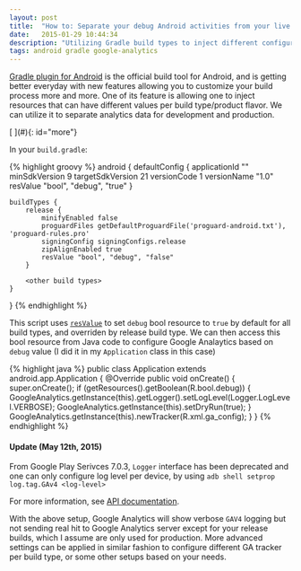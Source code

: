 ```yaml
---
layout: post
title:  "How to: Separate your debug Android activities from your live Analytics with Gradle"
date:   2015-01-29 10:44:34
description: "Utilizing Gradle build types to inject different configurations for separating analytics tracking for different build types"
tags: android gradle google-analytics
---
```


<div class="cap"></div>

[Gradle plugin for Android](http://tools.android.com/tech-docs/new-build-system) is the official build tool for Android, and is getting better everyday with new features allowing you to customize your build process more and more. One of its feature is allowing one to inject resources that can have different values per build type/product flavor. We can utilize it to separate analytics data for development and production.

<!--more-->[ ](#){: id="more"}

In your `build.gradle`:

{% highlight groovy %}
android {
    defaultConfig {
        applicationId "<appId>"
        minSdkVersion 9
        targetSdkVersion 21
        versionCode 1
        versionName "1.0"
        resValue "bool", "debug", "true"
    }

    buildTypes {
        release {
            minifyEnabled false
            proguardFiles getDefaultProguardFile('proguard-android.txt'), 'proguard-rules.pro'
            signingConfig signingConfigs.release
            zipAlignEnabled true
            resValue "bool", "debug", "false"
        }

        <other build types>
    }
}
{% endhighlight %}

This script uses [`resValue`](https://plus.google.com/+XavierDucrohet/posts/UVKA58MZV3J) to set `debug` bool resource to `true` by default for all build types, and overriden by release build type. We can then access this bool resource from Java code to configure Google Analaytics based on `debug` value (I did it in my `Application` class in this case)

{% highlight java %}
public class Application extends android.app.Application {
    @Override
    public void onCreate() {
        super.onCreate();
        if (getResources().getBoolean(R.bool.debug)) {
            GoogleAnalytics.getInstance(this).getLogger().setLogLevel(Logger.LogLevel.VERBOSE);
            GoogleAnalytics.getInstance(this).setDryRun(true);
        }
        GoogleAnalytics.getInstance(this).newTracker(R.xml.ga_config);
    }
}
{% endhighlight %}

<div class="bs-callout bs-callout-primary">
    <h4>Update (May 12th, 2015)</h4>
    <p>From Google Play Serivces 7.0.3, <code>Logger</code> interface has been deprecated and one can only configure log level per device, by using <code>adb shell setprop log.tag.GAv4 &lt;log-level&gt;</code></p>
    <p>For more information, see <a href="https://developer.android.com/reference/com/google/android/gms/analytics/Logger.html">API documentation</a>.</p>
</div>

With the above setup, Google Analytics will show verbose `GAV4` logging but not sending real hit to Google Analytics server except for your release builds, which I assume are only used for production. More advanced settings can be applied in similar fashion to configure different GA tracker per build type, or some other setups based on your needs.